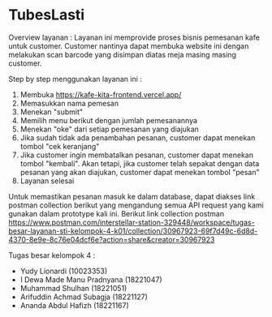 # TubesLasti

Overview layanan : 
Layanan ini memprovide proses bisnis pemesanan kafe untuk customer. Customer nantinya dapat membuka website ini dengan melakukan scan barcode yang disimpan diatas meja masing masing customer.

Step by step menggunakan layanan ini :
1. Membuka https://kafe-kita-frontend.vercel.app/
2. Memasukkan nama pemesan
3. Menekan "submit"
4. Memilih menu berikut dengan jumlah pemesanannya
5. Menekan "oke" dari setiap pemesanan yang diajukan
6. Jika sudah tidak ada penambahan pesanan, customer dapat menekan tombol "cek keranjang"
7. Jika customer ingin membatalkan pesanan, customer dapat menekan tombol "kembali". Akan tetapi, jika customer telah sepakat dengan data pesanan yang akan diajukan, customer dapat menekan tombol "pesan"
8. Layanan selesai

Untuk memastikan pesanan masuk ke dalam database, dapat diakses link postman collection berikut yang mengandung semua API request yang kami
gunakan dalam prototype kali ini. Berikut link collection postman
https://www.postman.com/interstellar-station-329448/workspace/tugas-besar-layanan-sti-kelompok-4-k01/collection/30967923-69f7d49c-6d8d-4370-8e9e-8c76e04dcf6e?action=share&creator=30967923

Tugas besar kelompok 4 : 
- Yudy Lionardi (10023353)
- I Dewa Made Manu Pradnyana (18221047)
- Muhammad Shulhan (18221051)
- Arifuddin Achmad Subagja (18221127)
- Ananda Abdul Hafizh (18221167)


